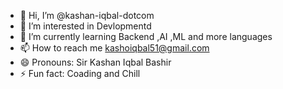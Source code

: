 - 👋 Hi, I’m @kashan-iqbal-dotcom
- 👀 I’m interested in Devlopmentd  
- 🌱 I’m currently learning Backend ,AI ,ML and more languages
- 📫 How to reach me kashoiqbal51@gmail.com
- 😄 Pronouns: Sir Kashan Iqbal Bashir
- ⚡ Fun fact: Coading and Chill

<!---
kashan-iqbal-dotcom/kashan-iqbal-dotcom is a ✨ special ✨ repository because its `README.md` (this file) appears on your GitHub profile.
You can click the Preview link to take a look at your changes.
--->
